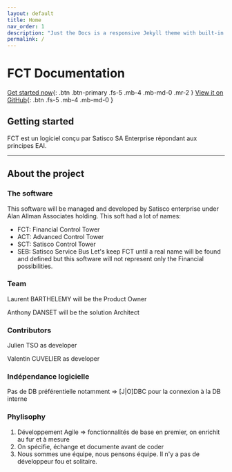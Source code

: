 ```yaml
---
layout: default
title: Home
nav_order: 1
description: "Just the Docs is a responsive Jekyll theme with built-in search that is easily customizable and hosted on GitHub Pages."
permalink: /
---
```


# FCT Documentation
[Get started now](#getting-started){: .btn .btn-primary .fs-5 .mb-4 .mb-md-0 .mr-2 } [View it on GitHub](https://github.com/Satisco-com/FCT--Documentation){: .btn .fs-5 .mb-4 .mb-md-0 }

## Getting started
FCT est un logiciel conçu par Satisco SA Enterprise répondant aux principes EAI.

---
## About the project

### The software
This software will be managed and developed by Satisco enterprise under Alan Allman Associates holding.
This soft had a lot of names:
- FCT: Financial Control Tower
- ACT: Advanced Control Tower
- SCT: Satisco Control Tower
- SEB: Satisco Service Bus
Let's keep FCT until a real name will be found and defined but this software will not represent only the Financial possibilities.

### Team ##
Laurent BARTHELEMY will be the Product Owner

Anthony DANSET will be the solution Architect

### Contributors ##
Julien TSO as developer

Valentin CUVELIER as developer

### Indépendance logicielle

Pas de DB préférentielle notamment => [J\|O\]DBC pour la connexion à la DB interne

### Phylisophy

1. Développement Agile => fonctionnalités de base en premier, on enrichit au fur et à mesure
2. On spécifie, échange et documente avant de coder
3. Nous sommes une équipe, nous pensons équipe. Il n'y a pas de développeur fou et solitaire.
